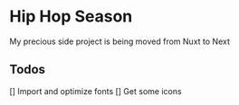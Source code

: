 # Hip Hop Season

My precious side project is being moved from Nuxt to Next

## Todos

[] Import and optimize fonts
[] Get some icons
